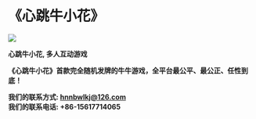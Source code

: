 # 《心跳牛小花》

![](Js0jss1)


**心跳牛小花, 多人互动游戏** <br>

**《心跳牛小花》首款完全随机发牌的牛牛游戏，全平台最公平、最公正、任性到底！**<br>

**我们的联系方式: hnnbwlkj@126.com** <br>
**我们的联系电话: +86-15617714065** <br>
